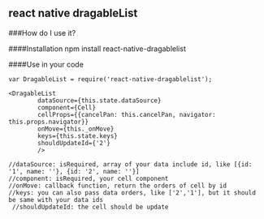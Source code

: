 ## react native dragableList

###How do I use it?
    
####Installation
    npm install react-native-dragablelist
   
####Use in your code

    var DragableList = require('react-native-dragablelist');

    <DragableList
            dataSource={this.state.dataSource}
            component={Cell}
            cellProps={{cancelPan: this.cancelPan, navigator: this.props.navigator}}
            onMove={this._onMove}
            keys={this.state.keys}
            shouldUpdateId={'2'}
            />
            
    //dataSource: isRequired, array of your data include id, like [{id: '1', name: ''}, {id: '2', name: ''}]
    //component: isRequired, your cell component
    //onMove: callback function, return the orders of cell by id
    //keys: you can also pass data orders, like ['2','1'], but it should be same with your data ids
     //shouldUpdateId: the cell should be update

